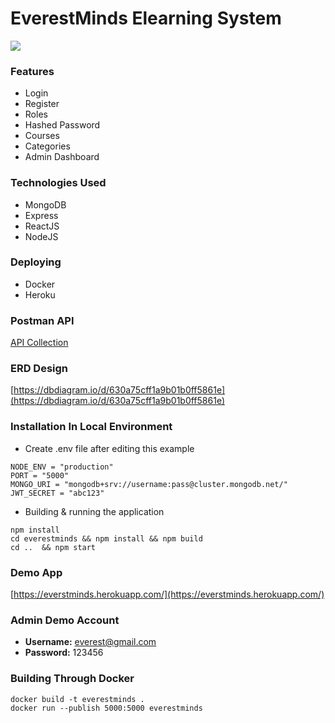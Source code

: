 # EverestMinds Elearning System

![](https://media-exp1.licdn.com/dms/image/C4E0BAQEK-HHLHPTVmA/company-logo_200_200/0/1519898879396?e=1669852800&v=beta&t=D8J-KGyprdoibs7Nov1lQ_BNqvEAwlQJRpbvLezetmE)

### Features

- Login
- Register
- Roles
- Hashed Password
- Courses 
- Categories
- Admin Dashboard

### Technologies Used
- MongoDB
- Express
- ReactJS
- NodeJS

### Deploying
- Docker
- Heroku


### Postman API
[API Collection](https://documenter.getpostman.com/view/10930876/VUxKSUAv)

### ERD Design
[https://dbdiagram.io/d/630a75cff1a9b01b0ff5861e](https://dbdiagram.io/d/630a75cff1a9b01b0ff5861e)

### Installation In Local Environment
- Create .env file after editing this example
```
NODE_ENV = "production"
PORT = "5000"
MONGO_URI = "mongodb+srv://username:pass@cluster.mongodb.net/"
JWT_SECRET = "abc123"
```

- Building & running the application 

```
npm install
cd everestminds && npm install && npm build
cd ..  && npm start
```

### Demo App
[https://everstminds.herokuapp.com/](https://everstminds.herokuapp.com/)

### Admin Demo Account
- **Username:** everest@gmail.com
- **Password:** 123456


### Building Through Docker
```
docker build -t everestminds .
docker run --publish 5000:5000 everestminds
```
